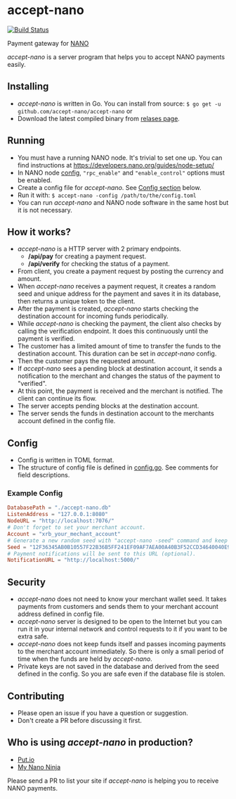 # accept-nano

[![Build Status](https://travis-ci.org/accept-nano/accept-nano.svg?branch=master)](https://travis-ci.org/accept-nano/accept-nano)

Payment gateway for [NANO](https://nano.org)

*accept-nano* is a server program that helps you to accept NANO payments easily.

## Installing

 - *accept-nano* is written in Go. You can install from source:
   ```$ go get -u github.com/accept-nano/accept-nano```
   or
 - Download the latest compiled binary from [relases page](https://github.com/accept-nano/accept-nano/releases).

## Running

 - You must have a running NANO node. It's trivial to set one up. You can find instructions at https://developers.nano.org/guides/node-setup/
 - In NANO node [config](https://github.com/nanocurrency/raiblocks/wiki/config.json), `"rpc_enable"` and `"enable_control"` options must be enabled.
 - Create a config file for *accept-nano*. See [Config section](#config) below.
 - Run it with:
   ```$ accept-nano -config /path/to/the/config.toml```
 - You can run *accept-nano* and NANO node software in the same host but it is not necessary.

## How it works?

 - *accept-nano* is a HTTP server with 2 primary endpoints.
   - **/api/pay** for creating a payment request.
   - **/api/verify** for checking the status of a payment.
 - From client, you create a payment request by posting the currency and amount.
 - When *accept-nano* receives a payment request, it creates a random seed and unique address for the payment and saves it in its database, then returns a unique token to the client.
 - After the payment is created, *accept-nano* starts checking the destination account for incoming funds periodically.
 - While *accept-nano* is checking the payment, the client also checks by calling the verification endpoint. It does this continuously until the payment is verified.
 - The customer has a limited amount of time to transfer the funds to the destination account. This duration can be set in *accept-nano* config.
 - Then the customer pays the requested amount.
 - If *accept-nano* sees a pending block at destination account, it sends a notification to the merchant and changes the status of the payment to "verified".
 - At this point, the payment is received and the merchant is notified. The client can continue its flow.
 - The server accepts pending blocks at the destination account.
 - The server sends the funds in destination account to the merchants account defined in the config file.

## Config

 - Config is written in TOML format.
 - The structure of config file is defined in [config.go](https://github.com/accept-nano/accept-nano/blob/master/config.go). See comments for field descriptions.

### Example Config

```toml
DatabasePath = "./accept-nano.db"
ListenAddress = "127.0.0.1:8080"
NodeURL = "http://localhost:7076/"
# Don't forget to set your merchant account.
Account = "xrb_your_mechant_account"
# Generate a new random seed with "accept-nano -seed" command and keep it secret.
Seed = "12F36345AB0B10557F22B36B5FF241EF09AF7AEA00A40B3F52CCD34640040E92"
# Payment notifications will be sent to this URL (optional).
NotificationURL = "http://localhost:5000/"
```

## Security

 - *accept-nano* does not need to know your merchant wallet seed. It takes payments from customers and sends them to your merchant account address defined in config file.
 - *accept-nano* server is designed to be open to the Internet but you can run it in your internal network and control requests to it if you want to be extra safe.
 - *accept-nano* does not keep funds itself and passes incoming payments to the merchant account immediately. So there is only a small period of time when the funds are held by *accept-nano*.
 - Private keys are not saved in the database and derived from the seed defined in the config. So you are safe even if the database file is stolen.

## Contributing

 - Please open an issue if you have a question or suggestion.
 - Don't create a PR before discussing it first.

## Who is using *accept-nano* in production?

 - [Put.io](https://put.io)
 - [My Nano Ninja](https://mynano.ninja)

Please send a PR to list your site if *accept-nano* is helping you to receive NANO payments.
